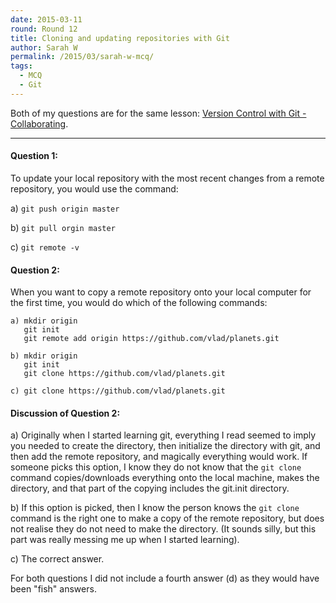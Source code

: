 ```yaml
---
date: 2015-03-11
round: Round 12
title: Cloning and updating repositories with Git
author: Sarah W
permalink: /2015/03/sarah-w-mcq/
tags:
  - MCQ
  - Git
---
```


Both of my questions are for the same lesson: [Version Control with Git - Collaborating](http://swcarpentry.github.io/git-novice/02-collab.html).

---

#### Question 1:

To update your local repository with the most recent changes from a remote repository, you would use the command:

a) `git push origin master`

b) `git pull orgin master`

c) `git remote -v`

#### Question 2:

When you want to copy a remote repository onto your local computer for the first time, you would do which of the following commands:

    a) mkdir origin
       git init
       git remote add origin https://github.com/vlad/planets.git

    b) mkdir origin
       git init
       git clone https://github.com/vlad/planets.git

    c) git clone https://github.com/vlad/planets.git


#### Discussion of Question 2:

a) Originally when I started learning git, everything I read seemed to imply you needed to create the directory, then initialize the directory with git, and then add the remote repository, and magically everything would work. If someone picks this option, I know they do not know that the `git clone` command copies/downloads everything onto the local machine, makes the directory, and that part of the copying includes the git.init directory. 

b) If this option is picked, then I know the person knows the `git clone` command is the right one to make a copy of the remote repository, but does not realise they do not need to make the directory. (It sounds silly, but this part was really messing me up when I started learning).

c) The correct answer.

For both questions I did not include a fourth answer (d) as they would have been "fish" answers.

